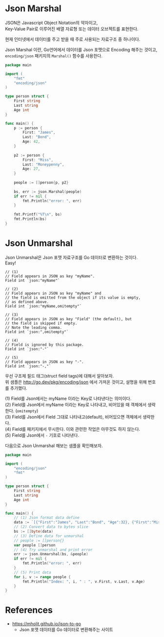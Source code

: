 # Json Marshal

JSON은 Javascript Object Notation의 약자이고,   
Key-Value Pair로 이루어진 배열 자료형 또는 데이터 오브젝트를 표현한다.  

현재 인터넷에서 데이터를 주고 받을 때 주로 사용되는 자료구조 중 하나이다.  

Json Marshal 이란, Go언어에서 데이터를 Json 포맷으로 Encoding 해주는 것이고,  
`encoding/json` 패키지의 `Marshal()` 함수를 사용한다.  

```go
package main 

import (
	"fmt"
	"encoding/json"
)

type person struct {
	First string
	Last string 
	Age int 
}

func main() {
    p := person {
		First: "James",
		Last: "Bond",
		Age: 42,
    }	
	
	p2 := person {
		First: "Miss",
		Last: "Moneypenny",
		Age: 27, 
    }
	
	people := []person{p, p2} 
	
	bs, err := json.Marshal(people)
	if err != nil {
		fmt.Println("error: ", err) 
    }
	
	fmt.Printf("%T\n", bs)
	fmt.Println(bs)
}
```

# Json Unmarshal 

Json Unmarshal은 Json 포맷 자료구조를 Go 데이터로 변환하는 것이다.  
Easy!  

```text
// (1) 
// Field appears in JSON as key "myName".
Field int `json:"myName"`

// (2)
// Field appears in JSON as key "myName" and
// the field is omitted from the object if its value is empty,
// as defined above.
Field int `json:"myName,omitempty"`

// (3) 
// Field appears in JSON as key "Field" (the default), but
// the field is skipped if empty.
// Note the leading comma.
Field int `json:",omitempty"`

// (4) 
// Field is ignored by this package.
Field int `json:"-"`

// (5) 
// Field appears in JSON as key "-".
Field int `json:"-,"`
```

우선 구조체 필드 태그(struct field tags)에 대해서 알아보자.  
위 샘플은 http://go.dev/pkg/encoding/json 에서 가져온 것이고, 설명을 위해 번호를 추가했다.  

(1) Field를 Json에서는 myName 이라는 Key로 나타낸다는 의미이다.  
(2) Field를 Json에서 myName 이라는 Key로 나타내고, 비어있을 때 객체에서 생략한다. (`omitempty`)  
(3) Field를 Json에서 Field 그대로 나타내고(default), 비어있으면 객체에서 생략한다.  
(4) Field를 패키지에서 무시한다. 이와 관련한 작업은 아무것도 하지 않는다.  
(5) Field를 Json에서 `-` 기호로 나타낸다.  

다음으로 Json Unmarshal 해보는 샘플을 확인해보자.  

```go
package main 

import (
	"encoding/json"
	"fmt" 
)

type person struct {
	First string
	Last string 
	Age int 
}

func main() {
	// (1) Json format data define 
	data := `[{"First":"James", "Last":"Bond", "Age":32}, {"First":"Miss", "Last":"Moneypenny", "Age":27}]`
	// (2) Convert data to bytes slice
	bs := []byte(data) 
	// (3) Define data for unmarshal 
	// people := []person{} 
	var people []person 
	// (4) Try unmarshal and print error 
	err := json.Unmarshal(bs, &people) 
	if err != nil {
		fmt.Println("error: ", err) 
    }
	// (5) Print data 
	for i, v := range people {
		fmt.Println("Index: ", i, " : ", v.First, v.Last, v.Age)
    }
}
```

# References

* https://mholit.github.io/json-to-go  
  * Json 포맷 데이터를 Go 데이터로 변환해주는 사이트  
